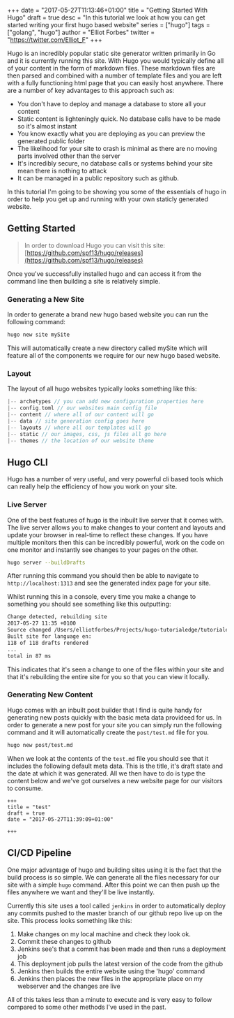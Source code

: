 +++
date = "2017-05-27T11:13:46+01:00"
title = "Getting Started With Hugo"
draft = true
desc = "In this tutorial we look at how you can get started writing your first hugo based website"
series = ["hugo"]
tags = ["golang", "hugo"]
author = "Elliot Forbes"
twitter = "https://twitter.com/Elliot_F"
+++

Hugo is an incredibly popular static site generator written primarily in Go and it is currently running this site. With Hugo you would typically define all of your content in the form of markdown files. These markdown files are then parsed and combined with a number of template files and you are left with a fully functioning html page that you can easily host anywhere. There are a number of key advantages to this approach such as:

* You don't have to deploy and manage a database to store all your content
* Static content is lighteningly quick. No database calls have to be made so it's almost instant
* You know exactly what you are deploying as you can preview the generated public folder
* The likelihood for your site to crash is minimal as there are no moving parts involved other than the server
* It's incredibly secure, no database calls or systems behind your site mean there is nothing to attack
* It can be managed in a public repository such as github.

In this tutorial I'm going to be showing you some of the essentials of hugo in order to help you get up and running with your own staticly generated website.

## Getting Started

> In order to download Hugo you can visit this site: [https://github.com/spf13/hugo/releases](https://github.com/spf13/hugo/releases)

Once you've successfully installed hugo and can access it from the command line then building a site is relatively simple.

### Generating a New Site

In order to generate a brand new hugo based website you can run the following command:

```bash
hugo new site mySite
```

This will automatically create a new directory called mySite which will feature all of the components we require for our new hugo based website.

### Layout

The layout of all hugo websites typically looks something like this:

```go
|-- archetypes // you can add new configuration properties here
|-- config.toml // our websites main config file
|-- content // where all of our content will go
|-- data // site generation config goes here
|-- layouts // where all our templates will go
|-- static // our images, css, js files all go here
|-- themes // the location of our website theme
```

## Hugo CLI

Hugo has a number of very useful, and very powerful cli based tools which can really help the efficiency of how you work on your site.

### Live Server

One of the best features of hugo is the inbuilt live server that it comes with. The live server allows you to make changes to your content and layouts and update your browser in real-time to reflect these changes. If you have multiple monitors then this can be incredibly powerful, work on the code on one monitor and instantly see changes to your pages on the other.

```bash
hugo server --buildDrafts
```

After running this command you should then be able to navigate to `http://localhost:1313` and see the generated index page for your site. 

Whilst running this in a console, every time you make a change to something you should see something like this outputting:

```bash
Change detected, rebuilding site
2017-05-27 11:35 +0100
Source changed /Users/elliotforbes/Projects/hugo-tutorialedge/tutorialedge/content/post/golang/hugo/getting-started-with-hugo.md
Built site for language en:
118 of 118 drafts rendered
... 
total in 87 ms
```

This indicates that it's seen a change to one of the files within your site and that it's rebuilding the entire site for you so that you can view it locally. 

### Generating New Content

Hugo comes with an inbuilt post builder that I find is quite handy for generating new posts quickly with the basic meta data provideed for us. In order to generate a new post for your site you can simply run the following command and it will automatically create the `post/test.md` file for you.

```bash
hugo new post/test.md
```

When we look at the contents of the `test.md` file you should see that it includes the following default meta data. This is the title, it's draft state and the date at which it was generated. All we then have to do is type the content below and we've got ourselves a new website page for our visitors to consume.

```t
+++
title = "test"
draft = true
date = "2017-05-27T11:39:09+01:00"

+++
```

## CI/CD Pipeline

One major advantage of hugo and building sites using it is the fact that the build process is so simple. We can generate all the files necessary for our site with a simple `hugo` command. After this point we can then push up the files anywhere we want and they'll be live instantly.

Currently this site uses a tool called `jenkins` in order to automatically deploy any commits pushed to the master branch of our github repo live up on the site. This process looks something like this:

1. Make changes on my local machine and check they look ok.
2. Commit these changes to github
3. Jenkins see's that a commit has been made and then runs a deployment job
4. This deployment job pulls the latest version of the code from the github 
5. Jenkins then builds the entire website using the 'hugo' command
6. Jenkins then places the new files in the appropriate place on my webserver and the changes are live

All of this takes less than a minute to execute and is very easy to follow compared to some other methods I've used in the past. 

